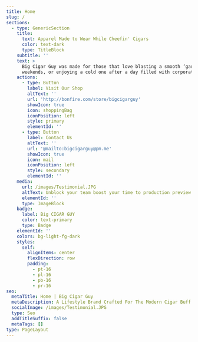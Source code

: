 ```yaml
---
title: Home
slug: /
sections:
  - type: GenericSection
    title:
      text: Apparel Made to Wear While Cheefin' Cigars
      color: text-dark
      type: TitleBlock
    subtitle: ''
    text: >
      Big Cigar Guy was made for those that love blasting a smooth ‘gar on the
      weekends, or enjoying a cold one after a day filled with corporate wins.
    actions:
      - type: Button
        label: Visit Our Shop
        altText: ''
        url: 'http://bonfire.com/store/bigcigarguy'
        showIcon: true
        icon: shoppingBag
        iconPosition: left
        style: primary
        elementId: ''
      - type: Button
        label: Contact Us
        altText: ''
        url: '@mailto:bigcigarguy@pm.me'
        showIcon: true
        icon: mail
        iconPosition: left
        style: secondary
        elementId: ''
    media:
      url: /images/Testimonial.JPG
      altText: Unblock your team boost your time to production preview
      elementId: ''
      type: ImageBlock
    badge:
      label: Big CIGAR GUY
      color: text-primary
      type: Badge
    elementId: ''
    colors: bg-light-fg-dark
    styles:
      self:
        alignItems: center
        flexDirection: row
        padding:
          - pt-16
          - pl-16
          - pb-16
          - pr-16
seo:
  metaTitle: Home | Big Cigar Guy
  metaDescription: A Lifestyle Brand Crafted For The Modern Cigar Buff
  socialImage: /images/Testimonial.JPG
  type: Seo
  addTitleSuffix: false
  metaTags: []
type: PageLayout
---
```

